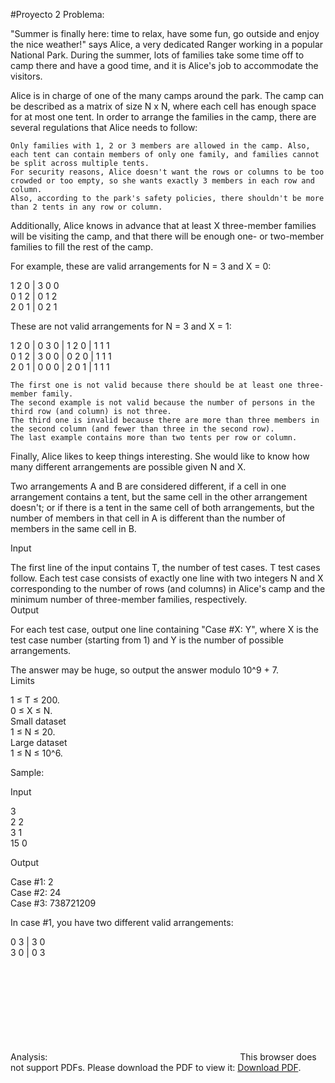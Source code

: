 #Proyecto 2
Problema:

"Summer is finally here: time to relax, have some fun, go outside and enjoy the nice weather!" says Alice, a very dedicated Ranger working in a popular National Park. During the summer, lots of families take some time off to camp there and have a good time, and it is Alice's job to accommodate the visitors.  
  
Alice is in charge of one of the many camps around the park. The camp can be described as a matrix of size N x N, where each cell has enough space for at most one tent. In order to arrange the families in the camp, there are several regulations that Alice needs to follow:  

    Only families with 1, 2 or 3 members are allowed in the camp. Also, each tent can contain members of only one family, and families cannot be split across multiple tents.
    For security reasons, Alice doesn't want the rows or columns to be too crowded or too empty, so she wants exactly 3 members in each row and column.
    Also, according to the park's safety policies, there shouldn't be more than 2 tents in any row or column.

  
Additionally, Alice knows in advance that at least X three-member families will be visiting the camp, and that there will be enough one- or two-member families to fill the rest of the camp.  
  
For example, these are valid arrangements for N = 3 and X = 0:  
  
1  2  0  |  3  0  0  
0  1  2  |  0  1  2  
2  0  1  |  0  2  1  
  
These are not valid arrangements for N = 3 and X = 1:  
  
1  2  0  |  0  3  0  |  1  2  0  |  1  1  1  
0  1  2  |  3  0  0  |  0  2  0  |  1  1  1  
2  0  1  |  0  0  0  |  2  0  1  |  1  1  1  
  
    The first one is not valid because there should be at least one three-member family.
    The second example is not valid because the number of persons in the third row (and column) is not three.
    The third one is invalid because there are more than three members in the second column (and fewer than three in the second row).
    The last example contains more than two tents per row or column.

Finally, Alice likes to keep things interesting. She would like to know how many different arrangements are possible given N and X.  
  
Two arrangements A and B are considered different, if a cell in one arrangement contains a tent, but the same cell in the other arrangement doesn't; or if there is a tent in the same cell of both arrangements, but the number of members in that cell in A is different than the number of members in the same cell in B.  
  
Input  
  
The first line of the input contains T, the number of test cases. T test cases follow. Each test case consists of exactly one line with two integers N and X corresponding to the number of rows (and columns) in Alice's camp and the minimum number of three-member families, respectively.  
Output  
  
For each test case, output one line containing "Case #X: Y", where X is the test case number (starting from 1) and Y is the number of possible arrangements.  
  
The answer may be huge, so output the answer modulo 10^9 + 7.  
Limits  
  
1 ≤ T ≤ 200.  
0 ≤ X ≤ N.  
Small dataset  
1 ≤ N ≤ 20.  
Large dataset  
1 ≤ N ≤ 10^6.  
  
Sample:  
  
Input  
  
3  
2 2  
3 1  
15 0  

Output  	
  
Case #1: 2  
Case #2: 24  
Case #3: 738721209  
  
In case #1, you have two different valid arrangements:  
  
0 3  |  3 0  
3 0  |  0 3  

Analysis:
<object data="http://yoursite.com/the.pdf" type="application/pdf" width="700px" height="700px">
    <embed src="http://yoursite.com/the.pdf">
        This browser does not support PDFs. Please download the PDF to view it: <a href="http://yoursite.com/the.pdf">Download PDF</a>.</p>
    </embed>
</object>
